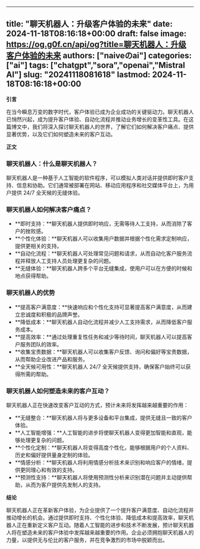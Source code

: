 
---
title: "聊天机器人：升级客户体验的未来"
date: 2024-11-18T08:16:18+00:00
draft: false
image: https://og.g0f.cn/api/og?title=聊天机器人：升级客户体验的未来
authors: ["naiveのai"]
categories: ["ai"]
tags: ["chatgpt","sora","openai","Mistral AI"]
slug: "20241118081618"
lastmod: 2024-11-18T08:16:18+00:00
---
**引言**

在当今瞬息万变的数字时代，客户体验已成为企业成功的关键驱动力。聊天机器人已悄然兴起，成为提升客户体验、自动化流程并推动业务增长的变革性工具。在这篇博文中，我们将深入探讨聊天机器人的世界，了解它们如何解决客户痛点、提供显著优势，以及它们如何塑造未来的客户互动。

**正文**

### 聊天机器人：什么是聊天机器人？

聊天机器人是一种基于人工智能的软件程序，可以模拟人类对话并提供即时客户支持、信息和协助。它们通常被部署在网站、移动应用程序和社交媒体平台上，为用户提供 24/7 全天候的无缝体验。

### 聊天机器人如何解决客户痛点？

* **即时支持：**聊天机器人提供即时响应，无需等待人工支持，从而消除了客户的挫败感。
* **个性化体验：**聊天机器人可以收集用户数据并根据个性化需求定制响应，提供更相关的支持。
* **自动化流程：**聊天机器人可处理常见问题和请求，从而自动化客户服务流程并释放人工支持人员处理更复杂的问题。
* **无缝体验：**聊天机器人跨多个平台无缝集成，使用户可以在方便的时候和地点获得帮助。

### 聊天机器人的优势

* **提高客户满意度：**快速响应和个性化支持可显著提高客户满意度，从而建立忠诚度和积极的品牌声誉。
* **降低成本：**聊天机器人自动化流程并减少人工支持需求，从而降低客户服务成本。
* **提高效率：**通过处理重复性任务和减少等待时间，聊天机器人可以提高客户服务团队的效率。
* **收集宝贵数据：**聊天机器人可以收集客户反馈、询问和偏好等宝贵数据，从而帮助企业改进产品和服务。
* **全天候可用性：**聊天机器人 24/7 全天候提供支持，确保客户始终可以获得所需的帮助。

### 聊天机器人如何塑造未来的客户互动？

聊天机器人正在快速改变客户互动的方式，预计未来将发挥越来越重要的作用：

* **无缝整合：**聊天机器人将与更多设备和平台集成，提供无缝且一致的客户体验。
* **人工智能增强：**人工智能的进步将使聊天机器人变得更加智能和直观，能够处理更复杂的问题。
* **个性化定制：**聊天机器人将变得高度个性化，能够根据用户的个人资料、历史和偏好提供量身定制的体验。
* **情感分析：**聊天机器人将利用情感分析技术来识别和响应客户的情绪，提供更同理心和有效的支持。
* **预测性支持：**聊天机器人将使用预测性分析来识别潜在问题并主动提供帮助，从而为客户提供先发制人的支持。

**结论**

聊天机器人正在革新客户体验，为企业提供了一个提升客户满意度、自动化流程并推动增长的机会。通过提供即时支持、个性化体验、降低成本和提高效率，聊天机器人正在重新定义客户互动。随着人工智能的进步和技术不断发展，预计聊天机器人将在塑造未来的客户体验中发挥越来越重要的作用。企业必须拥抱聊天机器人的力量，以提供无与伦比的客户服务，并在竞争激烈的市场中脱颖而出。